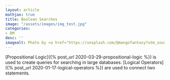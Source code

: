 ```yaml
---
layout: article
mathjax: true
title: Boolean Searches
image: "/assets/images/img_test.jpg"
categories:
- DM
desc: '' 
imagealt: Photo by <a href="https://unsplash.com/@mangofantasy?utm_source=unsplash&utm_medium=referral&utm_content=creditCopyText">Tim Johnson</a> on <a href="https://unsplash.com/s/photos/logic?utm_source=unsplash&utm_medium=referral&utm_content=creditCopyText">Unsplash</a>
---
```


[Propositional Logic]({% post_url 2020-03-29-propositional-logic %}) is used to create queries for searching in large databases.
[Logical Operators]({% post_url 2020-01-17-logical-operators %}) are used to connect two statements.